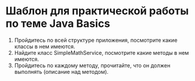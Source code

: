 # Шаблон для практической работы по теме Java Basics

1. Пройдитесь по всей структуре приложения, посмотрите какие классы в нем имеются.
1. Найдите класс SimpleMathService, посмотрите какие методы в нем имеются.
1. Пройдитесь по каждому методу, прочитайте, что он должен выполнять (описание над методом).
